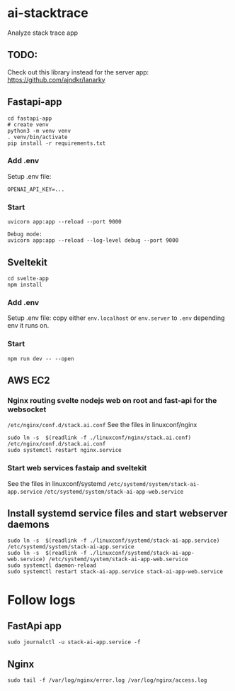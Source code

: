 # ai-stacktrace
Analyze stack trace app

## TODO:
Check out this library instead for the server app:
https://github.com/ajndkr/lanarky

## Fastapi-app
```
cd fastapi-app
# create venv
python3 -m venv venv
. venv/bin/activate
pip install -r requirements.txt
```

### Add .env
Setup .env file:
```
OPENAI_API_KEY=...
```
### Start
```
uvicorn app:app --reload --port 9000

Debug mode:
uvicorn app:app --reload --log-level debug --port 9000

```

## Sveltekit
```
cd svelte-app
npm install
```

### Add .env
Setup .env file:
copy either `env.localhost` or `env.server` to `.env` depending env it runs on.

### Start
```
npm run dev -- --open
```

## AWS EC2
### Nginx routing svelte nodejs web on root and fast-api for the websocket  
`/etc/nginx/conf.d/stack.ai.conf`
See the files in linuxconf/nginx

```
sudo ln -s  $(readlink -f ./linuxconf/nginx/stack.ai.conf) /etc/nginx/conf.d/stack.ai.conf
sudo systemctl restart nginx.service
```

### Start web services fastaip and sveltekit
See the files in linuxconf/systemd
`/etc/systemd/system/stack-ai-app.service`
`/etc/systemd/system/stack-ai-app-web.service`

## Install systemd service files and start webserver daemons
```
sudo ln -s  $(readlink -f ./linuxconf/systemd/stack-ai-app.service) /etc/systemd/system/stack-ai-app.service
sudo ln -s  $(readlink -f ./linuxconf/systemd/stack-ai-app-web.service) /etc/systemd/system/stack-ai-app-web.service
sudo systemctl daemon-reload
sudo systemctl restart stack-ai-app.service stack-ai-app-web.service
```

# Follow logs

## FastApi app
```
sudo journalctl -u stack-ai-app.service -f
```

## Nginx
```
sudo tail -f /var/log/nginx/error.log /var/log/nginx/access.log
```



